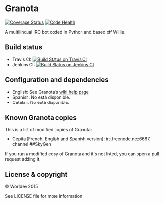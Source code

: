 # Granota

[![Coverage Status](https://coveralls.io/repos/Worldev/Granota/badge.svg?branch=master&service=github)](https://coveralls.io/github/Worldev/Granota?branch=master) [![Code Health](https://landscape.io/github/Worldev/Granota/master/landscape.svg?style=flat)](https://landscape.io/github/Worldev/Granota/master)

A multilingual IRC bot coded in Python and based off Willie.

## Build status

* Travis CI: [![Build Status on Travis CI](https://travis-ci.org/Worldev/Granota.svg)](https://travis-ci.org/Worldev/Granota) 
* Jenkins CI: [![Build Status on Jenkins CI](https://img.shields.io/jenkins/s/https/ci.jedayoshi.me/Granota.svg)](https://ci.jedayoshi.me/job/Granota) 

## Configuration and dependencies

* English: See Granota's [wiki help page](https://github.com/Worldev/Granota/wiki/Download-and-installation-guide)
* Spanish: No está disponible.
* Catalan: No està disponible.

## Known Granota copies
This is a list of modified copies of Granota:
* Cepita (French, English and Spanish version): irc.freenode.net:6667, channel ##SkyGen

If you run a modified copy of Granota and it's not listed, you can open a pull request adding it.

## License & copyright
© Worldev 2015

See LICENSE file for more information
